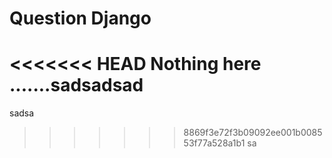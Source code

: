 # Question Django 
<<<<<<< HEAD
Nothing here .......sadsadsad
=======
sadsa
>>>>>>> 8869f3e72f3b09092ee001b008553f77a528a1b1
sa